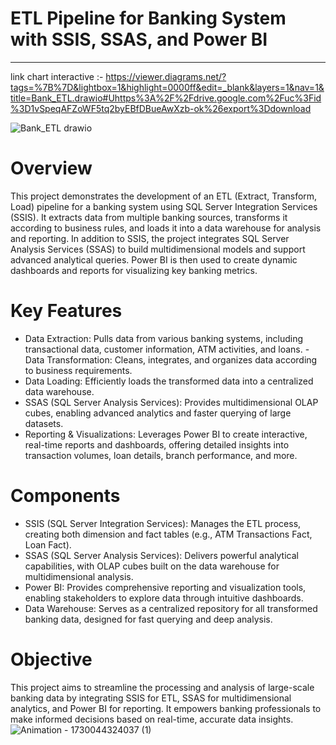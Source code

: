# ETL Pipeline for Banking System with SSIS, SSAS, and Power BI
----
link chart interactive :-
https://viewer.diagrams.net/?tags=%7B%7D&lightbox=1&highlight=0000ff&edit=_blank&layers=1&nav=1&title=Bank_ETL.drawio#Uhttps%3A%2F%2Fdrive.google.com%2Fuc%3Fid%3D1vSpeqAFZoWF5tq2byEBfDBueAwXzb-ok%26export%3Ddownload

![Bank_ETL drawio](https://github.com/user-attachments/assets/9be44bc7-892c-47a9-910b-8ee0ed49eb0f)

# Overview
This project demonstrates the development of an ETL (Extract, Transform, Load) pipeline for a banking system using SQL Server Integration Services (SSIS). It extracts data from multiple banking sources, transforms it according to business rules, and loads it into a data warehouse for analysis and reporting.
In addition to SSIS, the project integrates SQL Server Analysis Services (SSAS) to build multidimensional models and support advanced analytical queries. Power BI is then used to create dynamic dashboards and reports for visualizing key banking metrics.

# Key Features
- Data Extraction: Pulls data from various banking systems, including transactional data, customer information, ATM activities, and loans.
-Data Transformation: Cleans, integrates, and organizes data according to business requirements.
- Data Loading: Efficiently loads the transformed data into a centralized data warehouse.
- SSAS (SQL Server Analysis Services): Provides multidimensional OLAP cubes, enabling advanced analytics and faster querying of large datasets.
- Reporting & Visualizations: Leverages Power BI to create interactive, real-time reports and dashboards, offering detailed insights into transaction volumes, loan details, branch performance, and more.

# Components
- SSIS (SQL Server Integration Services): Manages the ETL process, creating both dimension and fact tables (e.g., ATM Transactions Fact, Loan Fact).
- SSAS (SQL Server Analysis Services): Delivers powerful analytical capabilities, with OLAP cubes built on the data warehouse for multidimensional analysis.
- Power BI: Provides comprehensive reporting and visualization tools, enabling stakeholders to explore data through intuitive dashboards.
- Data Warehouse: Serves as a centralized repository for all transformed banking data, designed for fast querying and deep analysis.

# Objective
This project aims to streamline the processing and analysis of large-scale banking data by integrating SSIS for ETL, SSAS for multidimensional analytics, and Power BI for reporting. It empowers banking professionals to make informed decisions based on real-time, accurate data insights.
![Animation - 1730044324037 (1)](https://github.com/user-attachments/assets/8bccccaf-ce1f-4348-bd25-8b4a43bca4f4)
